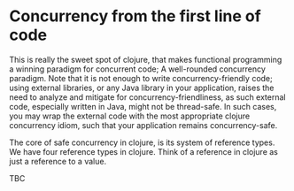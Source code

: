 # Concurrency from the first line of code

This is really the sweet spot of clojure, that makes functional programming a winning paradigm for concurrent code; A well-rounded concurrency paradigm. Note that it is not enough to write concurrency-friendly code; using external libraries, or any Java library in your application, raises the need to analyze and mitigate for concurrency-friendliness, as such external code, especially written in Java, might not be thread-safe. In such cases, you may wrap the external code with the most appropriate clojure concurrency idiom, such that your application remains concurrency-safe.

The core of safe concurrency in clojure, is its system of reference types. We have four reference types in clojure. Think of a reference in clojure as just a reference to a value.

TBC
